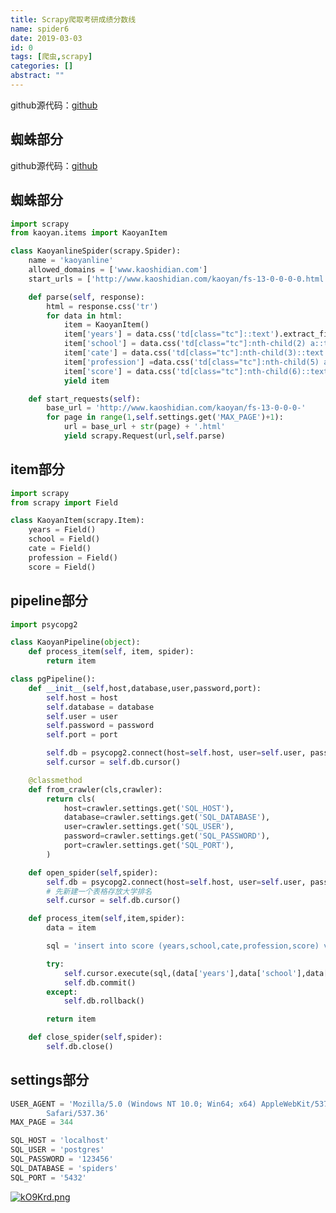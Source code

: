```yaml
---
title: Scrapy爬取考研成绩分数线
name: spider6
date: 2019-03-03
id: 0
tags: [爬虫,scrapy]
categories: []
abstract: ""
---
```



github源代码：[github](https://github.com/Landers1037/PySpider/tree/master/%E5%A4%A7%E5%AD%A6%E8%80%83%E7%A0%94%E6%88%90%E7%BB%A9%E5%88%86%E6%95%B0%E7%BA%BF)

## 蜘蛛部分
<!--more-->


github源代码：[github](https://github.com/Landers1037/PySpider/tree/master/%E5%A4%A7%E5%AD%A6%E8%80%83%E7%A0%94%E6%88%90%E7%BB%A9%E5%88%86%E6%95%B0%E7%BA%BF)

## 蜘蛛部分<!--more-->

```python
import scrapy
from kaoyan.items import KaoyanItem

class KaoyanlineSpider(scrapy.Spider):
    name = 'kaoyanline'
    allowed_domains = ['www.kaoshidian.com']
    start_urls = ['http://www.kaoshidian.com/kaoyan/fs-13-0-0-0-0.html']

    def parse(self, response):
        html = response.css('tr')
        for data in html:
            item = KaoyanItem()
            item['years'] = data.css('td[class="tc"]::text').extract_first()
            item['school'] = data.css('td[class="tc"]:nth-child(2) a::text').extract_first()
            item['cate'] = data.css('td[class="tc"]:nth-child(3)::text').extract_first()
            item['profession'] =data.css('td[class="tc"]:nth-child(5) a::text').extract_first()
            item['score'] = data.css('td[class="tc"]:nth-child(6)::text').extract_first()
            yield item

    def start_requests(self):
        base_url = 'http://www.kaoshidian.com/kaoyan/fs-13-0-0-0-'
        for page in range(1,self.settings.get('MAX_PAGE')+1):
            url = base_url + str(page) + '.html'
            yield scrapy.Request(url,self.parse)
```

## item部分

```python
import scrapy
from scrapy import Field

class KaoyanItem(scrapy.Item):
    years = Field()
    school = Field()
    cate = Field()
    profession = Field()
    score = Field()
```

## pipeline部分

```python
import psycopg2

class KaoyanPipeline(object):
    def process_item(self, item, spider):
        return item

class pgPipeline():
    def __init__(self,host,database,user,password,port):
        self.host = host
        self.database = database
        self.user = user
        self.password = password
        self.port = port

        self.db = psycopg2.connect(host=self.host, user=self.user, password=self.password, database=self.database, port=self.port)
        self.cursor = self.db.cursor()

    @classmethod
    def from_crawler(cls,crawler):
        return cls(
            host=crawler.settings.get('SQL_HOST'),
            database=crawler.settings.get('SQL_DATABASE'),
            user=crawler.settings.get('SQL_USER'),
            password=crawler.settings.get('SQL_PASSWORD'),
            port=crawler.settings.get('SQL_PORT'),
        )

    def open_spider(self,spider):
        self.db = psycopg2.connect(host=self.host, user=self.user, password=self.password, database=self.database, port=self.port)
        # 先新建一个表格存放大学排名
        self.cursor = self.db.cursor()

    def process_item(self,item,spider):
        data = item

        sql = 'insert into score (years,school,cate,profession,score) values (%s,%s,%s,%s,%s)'

        try:
            self.cursor.execute(sql,(data['years'],data['school'],data['cate'],data['profession'],data['score']))
            self.db.commit()
        except:
            self.db.rollback()

        return item

    def close_spider(self,spider):
        self.db.close()
```

## settings部分

```python
USER_AGENT = 'Mozilla/5.0 (Windows NT 10.0; Win64; x64) AppleWebKit/537.36 (KHTML, like Gecko) Chrome/72.0.3626.119\
        Safari/537.36'
MAX_PAGE = 344

SQL_HOST = 'localhost'
SQL_USER = 'postgres'
SQL_PASSWORD = '123456'
SQL_DATABASE = 'spiders'
SQL_PORT = '5432'
```



[![kO9Krd.png](https://s2.ax1x.com/2019/03/03/kO9Krd.png)](https://imgchr.com/i/kO9Krd)